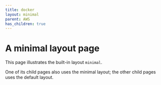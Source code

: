 ```yaml
---
title: docker
layout: minimal
parent: AWS
has_children: true
---
```


# A minimal layout page

This page illustrates the built-in layout `minimal`.

One of its child pages also uses the minimal layout; the other child pages uses the default layout.
